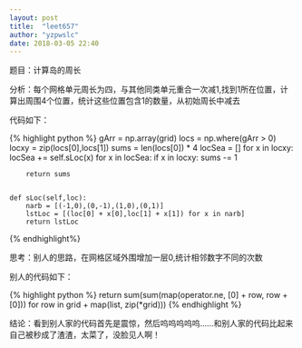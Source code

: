 ```yaml
---
layout: post
title:  "leet657"
author: "yzpwslc"
date: 2018-03-05 22:40
---
```


<p>题目：计算岛的周长</p>
<p>分析：每个网格单元周长为四，与其他同类单元重合一次减1,找到1所在位置，计算出周围4个位置，统计这些位置包含1的数量，从初始周长中减去</p>
<p>代码如下：</p>
{% highlight python %}
        gArr = np.array(grid)
        locs = np.where(gArr > 0)
        locxy = zip(locs[0],locs[1])
        sums = len(locs[0]) * 4
        locSea = []
        for x in locxy:
            locSea += self.sLoc(x)
        for x in locSea:
            if x in locxy:
                sums -= 1

        return sums


    def sLoc(self,loc):
        narb = [(-1,0),(0,-1),(1,0),(0,1)]
        lstLoc = [(loc[0] + x[0],loc[1] + x[1]) for x in narb]
        return lstLoc
{% endhighlight%}
<p>思考：别人的思路，在网格区域外围增加一层0,统计相邻数字不同的次数</p>
<p>别人的代码如下：</p>
{% highlight python %}
        return sum(sum(map(operator.ne, [0] + row, row + [0])) for row in grid + map(list, zip(*grid)))  
{% endhighlight %}
<p>结论：看到别人家的代码首先是震惊，然后呜呜呜呜呜……和别人家的代码比起来自己被秒成了渣渣，太菜了，没脸见人啊！</p>

